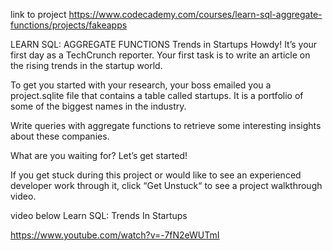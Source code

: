 link to project
https://www.codecademy.com/courses/learn-sql-aggregate-functions/projects/fakeapps


LEARN SQL: AGGREGATE FUNCTIONS
Trends in Startups
Howdy! It’s your first day as a TechCrunch reporter. Your first task is to write an article on the rising trends in the startup world.

To get you started with your research, your boss emailed you a project.sqlite file that contains a table called startups. It is a portfolio of some of the biggest names in the industry.

Write queries with aggregate functions to retrieve some interesting insights about these companies.

What are you waiting for? Let’s get started!

If you get stuck during this project or would like to see an experienced developer work through it, click “Get Unstuck“ to see a project walkthrough video.


video below
Learn SQL: Trends In Startups

https://www.youtube.com/watch?v=-7fN2eWUTmI
